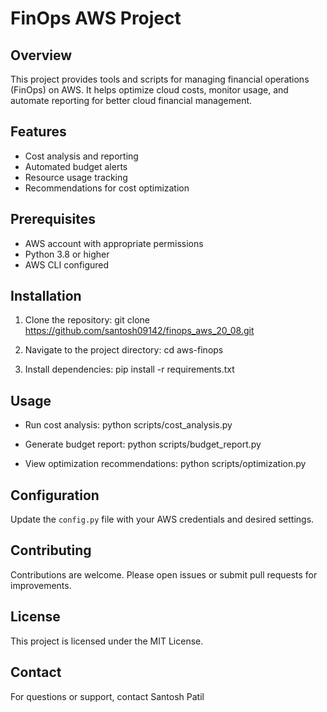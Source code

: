 # FinOps AWS Project

## Overview

This project provides tools and scripts for managing financial operations (FinOps) on AWS. It helps optimize cloud costs, monitor usage, and automate reporting for better cloud financial management.

## Features

- Cost analysis and reporting
- Automated budget alerts
- Resource usage tracking
- Recommendations for cost optimization

## Prerequisites

- AWS account with appropriate permissions
- Python 3.8 or higher
- AWS CLI configured

## Installation

1. Clone the repository:
    git clone https://github.com/santosh09142/finops_aws_20_08.git

2. Navigate to the project directory:
    cd aws-finops

3. Install dependencies:
    pip install -r requirements.txt

## Usage

- Run cost analysis:
  python scripts/cost_analysis.py

- Generate budget report:
  python scripts/budget_report.py

- View optimization recommendations:
  python scripts/optimization.py

## Configuration

Update the `config.py` file with your AWS credentials and desired settings.

## Contributing

Contributions are welcome. Please open issues or submit pull requests for improvements.

## License

This project is licensed under the MIT License.

## Contact

For questions or support, contact Santosh Patil